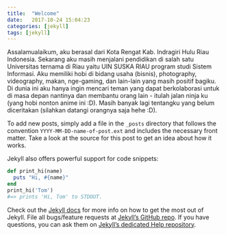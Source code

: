 ```yaml
---
title:  "Welcome"
date:   2017-10-24 15:04:23
categories: [jekyll]
tags: [jekyll]
---
```

Assalamualaikum, aku berasal dari Kota Rengat Kab. Indragiri Hulu Riau Indonesia. Sekarang aku masih menjalani pendidikan di salah satu Universitas ternama di Riau yaitu UIN SUSKA RIAU program studi Sistem Informasi. Aku memiliki hobi di bidang usaha (bisnis), photography, videography, makan, nge-gaming, dan lain-lain yang masih positif bagiku. Di dunia ini aku hanya ingin mencari teman yang dapat berkolaborasi untuk di masa depan nantinya dan membantu orang lain - itulah jalan ninja ku (yang hobi nonton anime ini :D). Masih banyak lagi tentangku yang belum diceritakan (silahkan datangi orangnya saja hehe :D).

To add new posts, simply add a file in the `_posts` directory that follows the convention `YYYY-MM-DD-name-of-post.ext` and includes the necessary front matter. Take a look at the source for this post to get an idea about how it works.

Jekyll also offers powerful support for code snippets:

``` ruby
def print_hi(name)
  puts "Hi, #{name}"
end
print_hi('Tom')
#=> prints 'Hi, Tom' to STDOUT.
```

Check out the [Jekyll docs][jekyll] for more info on how to get the most out of Jekyll. File all bugs/feature requests at [Jekyll’s GitHub repo][jekyll-gh]. If you have questions, you can ask them on [Jekyll’s dedicated Help repository][jekyll-help].

[jekyll]:      http://jekyllrb.com
[jekyll-gh]:   https://github.com/jekyll/jekyll
[jekyll-help]: https://github.com/jekyll/jekyll-help
